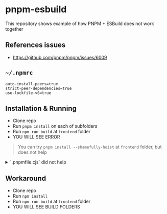 # pnpm-esbuild

This repository shows example of how PNPM + ESBuild does not work together

## References issues

- https://github.com/pnpm/pnpm/issues/6009

## `~/.npmrc`

```
auto-install-peers=true
strict-peer-dependencies=true
use-lockfile-v6=true
```

## Installation & Running

- Clone repo
- Run `pnpm install` on each of subfolders
- Run `npm run build` at `frontend` folder
- YOU WILL SEE ERROR

> You can try `pnpm install --shamefully-hoist` at `frontend` folder, but does not help

<details>

<summary>`.pnpmfile.cjs` did not help</summary>


```js
function afterAllResolved(lockfile, context) {
  const { importers, packages, specifiers } = lockfile;
  const { dependencies } = importers['.'];

  for (const name in dependencies) {
    const version = dependencies[name];
    const package = packages[version] || packages[`/${name}/${version}`];

    if (package) {
      if (package.dependencies) {
        Object.assign(dependencies, package.dependencies)
      }
    }
  }

  return lockfile
}

module.exports = {
  hooks: {
    afterAllResolved
  }
}
```

</details>

## Workaround

- Clone repo
- Run `npm install`
- Run `npm run build` at `frontend` folder
- YOU WILL SEE BUILD FOLDERS
